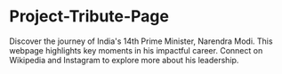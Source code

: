 # Project-Tribute-Page
Discover the journey of India's 14th Prime Minister, Narendra Modi. This webpage highlights key moments in his impactful career. Connect on Wikipedia and Instagram to explore more about his leadership.
